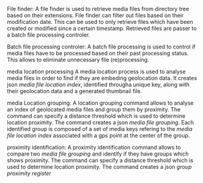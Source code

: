 File finder:
A file finder is used to retrieve media files from directory tree based on their extensions.
File finder can filter out files based on their modification date. This can be used to only
retrieve files which have been created or modified since a certain timestamp.
Retrieved files are passer to a batch file processing controler.

Batch file processing controler:
A batch file processing is used to control if media files have to be processed based on their
past processing status. This allows to eliminate unnecessary file (re)processing.

media location processing
A media location process is used to analyse media files in order to find if they are embeding geolocation data.
It creates json *media file location index*, identified througha unique key, along with their
geolocation data and a generated thumbnail file.

media Location grouping:
A location grouping command allows to analyse an index of geolocated media files and group them by proximity.
The command can specify a distance threshold which is used to determine location proximity.
The command creates a json *media file grouping*. Each identified group is composed of a set of media keys refering
to the *media file location index* associated with a gps point at the center of the group.

proximity identification:
A proximity identification command allows to compare two *media file grouping* and identify if they have
groups which shows proximity. The command can specify a distance threshold which is used to determine location proximity.
The command creates a json *group proximity register* 